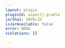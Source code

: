 ```yaml
---
layout: plugin
pluginId: aspectj.gradle
jarSha1: INVALID
isJarAvailable: false
error: NONE
violations: []

---
```


